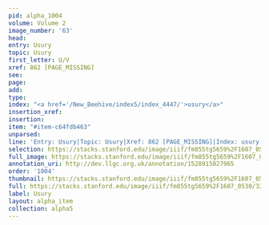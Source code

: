 ```yaml
---
pid: alpha_1004
volume: Volume 2
image_number: '63'
head: 
entry: Usury
topic: Usury
first_letter: U/V
xref: 862 [PAGE_MISSING]
see: 
page: 
add: 
type: 
index: "<a href='/New_Beehive/index5/index_4447/'>usury</a>"
insertion_xref: 
insertion: 
item: "#item-c64fdb463"
unparsed: 
line: 'Entry: Usury|Topic: Usury|Xref: 862 [PAGE_MISSING]|Index: usury|#item-c64fdb463'
selection: https://stacks.stanford.edu/image/iiif/fm855tg5659%2F1607_0530/324,1286,3034,383/full/0/default.jpg
full_image: https://stacks.stanford.edu/image/iiif/fm855tg5659%2F1607_0530/full/full/0/default.jpg
annotation_uri: http://dev.llgc.org.uk/annotation/1528915027965
order: '1004'
thumbnail: https://stacks.stanford.edu/image/iiif/fm855tg5659%2F1607_0530/324,1286,600,180/250,/0/default.jpg
full: https://stacks.stanford.edu/image/iiif/fm855tg5659%2F1607_0530/324,1286,3034,383/full/0/default.jpg
label: Usury
layout: alpha_item
collection: alpha5
---
```

